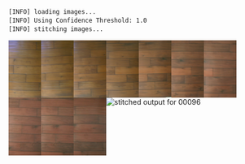 ```bash
[INFO] loading images...
[INFO] Using Confidence Threshold: 1.0
[INFO] stitching images...
```
<img src='../../images/00096_0005/00050.jpg' width='64px' align='left' />
<img src='../../images/00096_0005/00051.jpg' width='64px' align='left' />
<img src='../../images/00096_0005/00052.jpg' width='64px' align='left' />
<img src='../../images/00096_0005/00053.jpg' width='64px' align='left' />
<img src='../../images/00096_0005/00054.jpg' width='64px' align='left' />
<img src='../../images/00096_0005/00055.jpg' width='64px' align='left' />
<img src='../../images/00096_0005/00056.jpg' width='64px' align='left' />
<img src='../../images/00096_0005/00057.jpg' width='64px' align='left' />
<img src='../../images/00096_0005/00058.jpg' width='64px' align='left' />
<img src='../../images/00096_0005/00059.jpg' width='64px' align='left' />
<img src='00096_0005.png' alt='stitched output for 00096' title='stitched' />
